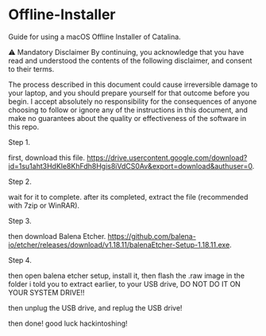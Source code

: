 # Offline-Installer
Guide for using a macOS Offline Installer of Catalina.

⚠️ Mandatory Disclaimer By continuing, you acknowledge that you have read and understood the contents of the following disclaimer, and consent to their terms.

The process described in this document could cause irreversible damage to your laptop, and you should prepare yourself for that outcome before you begin. I accept absolutely no responsibility for the consequences of anyone choosing to follow or ignore any of the instructions in this document, and make no guarantees about the quality or effectiveness of the software in this repo.

Step 1.

first, download this file. https://drive.usercontent.google.com/download?id=1su1aht3HdKle8KhFdh8Hgis8iVdCS0Av&export=download&authuser=0.

Step 2.

wait for it to complete. after its completed, extract the file (recommended with 7zip or WinRAR).

Step 3.

then download Balena Etcher. https://github.com/balena-io/etcher/releases/download/v1.18.11/balenaEtcher-Setup-1.18.11.exe.

Step 4.

then open balena etcher setup, install it, then flash the .raw image in the folder i told you to extract earlier, to your USB drive, DO NOT DO IT ON YOUR SYSTEM DRIVE!!

then unplug the USB drive, and replug the USB drive!

then done! good luck hackintoshing!


